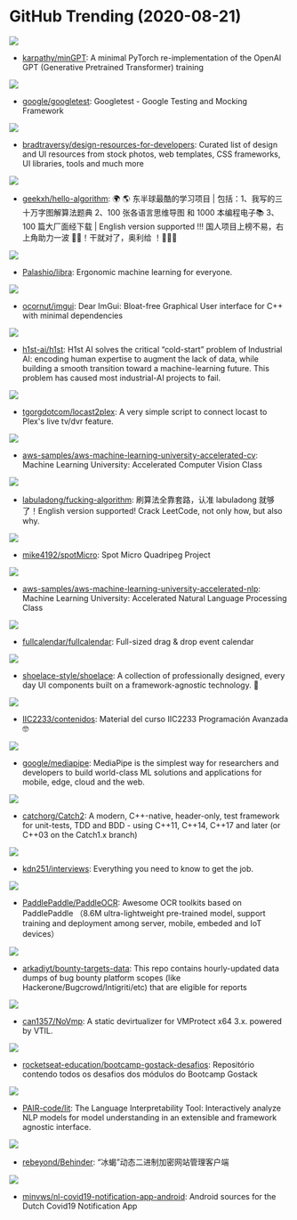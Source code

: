 # GitHub Trending (2020-08-21)

![](https://img.shields.io/badge/Jupyter%20Notebook-New%20433-green?style=flat-square&logo=appveyor)
- [karpathy/minGPT](https://github.com/karpathy/minGPT): A minimal PyTorch re-implementation of the OpenAI GPT (Generative Pretrained Transformer) training

![](https://img.shields.io/badge/C%2B%2B-New%20123-green?style=flat-square&logo=appveyor)
- [google/googletest](https://github.com/google/googletest): Googletest - Google Testing and Mocking Framework

![](https://img.shields.io/badge/none-New%20395-green?style=flat-square&logo=appveyor)
- [bradtraversy/design-resources-for-developers](https://github.com/bradtraversy/design-resources-for-developers): Curated list of design and UI resources from stock photos, web templates, CSS frameworks, UI libraries, tools and much more

![](https://img.shields.io/badge/Java-New%201-green?style=flat-square&logo=appveyor)
- [geekxh/hello-algorithm](https://github.com/geekxh/hello-algorithm): 🌍 🌎 东半球最酷的学习项目 | 包括：1、我写的三十万字图解算法题典 2、100 张各语言思维导图 和 1000 本编程电子📚 3、100 篇大厂面经下载 | English version supported !!! 国人项目上榜不易，右上角助力一波 🚀🚀！干就对了，奥利给 ！💪💪💪

![](https://img.shields.io/badge/Python-New%20406-green?style=flat-square&logo=appveyor)
- [Palashio/libra](https://github.com/Palashio/libra): Ergonomic machine learning for everyone.

![](https://img.shields.io/badge/C%2B%2B-New%20136-green?style=flat-square&logo=appveyor)
- [ocornut/imgui](https://github.com/ocornut/imgui): Dear ImGui: Bloat-free Graphical User interface for C++ with minimal dependencies

![](https://img.shields.io/badge/Python-New%20102-green?style=flat-square&logo=appveyor)
- [h1st-ai/h1st](https://github.com/h1st-ai/h1st): H1st AI solves the critical “cold-start” problem of Industrial AI: encoding human expertise to augment the lack of data, while building a smooth transition toward a machine-learning future. This problem has caused most industrial-AI projects to fail.

![](https://img.shields.io/badge/Python-New%2027-green?style=flat-square&logo=appveyor)
- [tgorgdotcom/locast2plex](https://github.com/tgorgdotcom/locast2plex): A very simple script to connect locast to Plex's live tv/dvr feature.

![](https://img.shields.io/badge/Jupyter%20Notebook-New%20108-green?style=flat-square&logo=appveyor)
- [aws-samples/aws-machine-learning-university-accelerated-cv](https://github.com/aws-samples/aws-machine-learning-university-accelerated-cv): Machine Learning University: Accelerated Computer Vision Class

![](https://img.shields.io/badge/none-New%20319-green?style=flat-square&logo=appveyor)
- [labuladong/fucking-algorithm](https://github.com/labuladong/fucking-algorithm): 刷算法全靠套路，认准 labuladong 就够了！English version supported! Crack LeetCode, not only how, but also why.

![](https://img.shields.io/badge/HTML-New%2074-green?style=flat-square&logo=appveyor)
- [mike4192/spotMicro](https://github.com/mike4192/spotMicro): Spot Micro Quadripeg Project

![](https://img.shields.io/badge/Jupyter%20Notebook-New%20103-green?style=flat-square&logo=appveyor)
- [aws-samples/aws-machine-learning-university-accelerated-nlp](https://github.com/aws-samples/aws-machine-learning-university-accelerated-nlp): Machine Learning University: Accelerated Natural Language Processing Class

![](https://img.shields.io/badge/TypeScript-New%20174-green?style=flat-square&logo=appveyor)
- [fullcalendar/fullcalendar](https://github.com/fullcalendar/fullcalendar): Full-sized drag & drop event calendar

![](https://img.shields.io/badge/TypeScript-New%20129-green?style=flat-square&logo=appveyor)
- [shoelace-style/shoelace](https://github.com/shoelace-style/shoelace): A collection of professionally designed, every day UI components built on a framework-agnostic technology. 🥾

![](https://img.shields.io/badge/Jupyter%20Notebook-New%2010-green?style=flat-square&logo=appveyor)
- [IIC2233/contenidos](https://github.com/IIC2233/contenidos): Material del curso IIC2233 Programación Avanzada 🤓

![](https://img.shields.io/badge/C%2B%2B-New%20102-green?style=flat-square&logo=appveyor)
- [google/mediapipe](https://github.com/google/mediapipe): MediaPipe is the simplest way for researchers and developers to build world-class ML solutions and applications for mobile, edge, cloud and the web.

![](https://img.shields.io/badge/C%2B%2B-New%2044-green?style=flat-square&logo=appveyor)
- [catchorg/Catch2](https://github.com/catchorg/Catch2): A modern, C++-native, header-only, test framework for unit-tests, TDD and BDD - using C++11, C++14, C++17 and later (or C++03 on the Catch1.x branch)

![](https://img.shields.io/badge/Java-New%20134-green?style=flat-square&logo=appveyor)
- [kdn251/interviews](https://github.com/kdn251/interviews): Everything you need to know to get the job.

![](https://img.shields.io/badge/C%2B%2B-New%20109-green?style=flat-square&logo=appveyor)
- [PaddlePaddle/PaddleOCR](https://github.com/PaddlePaddle/PaddleOCR): Awesome OCR toolkits based on PaddlePaddle （8.6M ultra-lightweight pre-trained model, support training and deployment among server, mobile, embeded and IoT devices）

![](https://img.shields.io/badge/none-New%2087-green?style=flat-square&logo=appveyor)
- [arkadiyt/bounty-targets-data](https://github.com/arkadiyt/bounty-targets-data): This repo contains hourly-updated data dumps of bug bounty platform scopes (like Hackerone/Bugcrowd/Intigriti/etc) that are eligible for reports

![](https://img.shields.io/badge/C%2B%2B-New%2039-green?style=flat-square&logo=appveyor)
- [can1357/NoVmp](https://github.com/can1357/NoVmp): A static devirtualizer for VMProtect x64 3.x. powered by VTIL.

![](https://img.shields.io/badge/none-New%2032-green?style=flat-square&logo=appveyor)
- [rocketseat-education/bootcamp-gostack-desafios](https://github.com/rocketseat-education/bootcamp-gostack-desafios): Repositório contendo todos os desafios dos módulos do Bootcamp Gostack

![](https://img.shields.io/badge/TypeScript-New%20245-green?style=flat-square&logo=appveyor)
- [PAIR-code/lit](https://github.com/PAIR-code/lit): The Language Interpretability Tool: Interactively analyze NLP models for model understanding in an extensible and framework agnostic interface.

![](https://img.shields.io/badge/none-New%2043-green?style=flat-square&logo=appveyor)
- [rebeyond/Behinder](https://github.com/rebeyond/Behinder): “冰蝎”动态二进制加密网站管理客户端

![](https://img.shields.io/badge/Kotlin-New%2028-green?style=flat-square&logo=appveyor)
- [minvws/nl-covid19-notification-app-android](https://github.com/minvws/nl-covid19-notification-app-android): Android sources for the Dutch Covid19 Notification App

